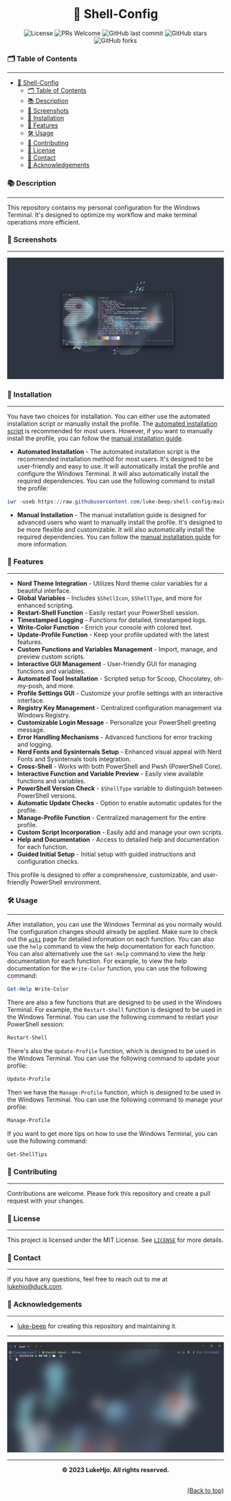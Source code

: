 <div align="center">

# 🐚 Shell-Config

![License](https://img.shields.io/badge/license-MIT-blue.svg)
![PRs Welcome](https://img.shields.io/badge/PRs-welcome-brightgreen.svg)
![GitHub last commit](https://img.shields.io/github/last-commit/luke-beep/shell-config)
![GitHub stars](https://img.shields.io/github/stars/luke-beep/shell-config)
![GitHub forks](https://img.shields.io/github/forks/luke-beep/shell-config)

</div>

### 🗂️ Table of Contents

---

- [🐚 Shell-Config](#-shell-config)
    - [🗂️ Table of Contents](#️-table-of-contents)
    - [📚 Description](#-description)
    - [📸 Screenshots](#-screenshots)
    - [🚀 Installation](#-installation)
    - [🌟 Features](#-features)
    - [🛠️ Usage](#️-usage)
    - [🤝 Contributing](#-contributing)
    - [📝 License](#-license)
    - [📮 Contact](#-contact)
    - [🌟 Acknowledgements](#-acknowledgements)

### 📚 Description

---

This repository contains my personal configuration for the Windows Terminal. It's designed to optimize my workflow and make terminal operations more efficient.

### 📸 Screenshots

---

![Screenshot](/assets/Product2.png)

### 🚀 Installation

---

You have two choices for installation. You can either use the automated installation script or manually install the profile. The [automated installation script](./scripts/install-configuration.ps1) is recommended for most users. However, if you want to manually install the profile, you can follow the [manual installation guide](./configs/installation.md).

- **Automated Installation** - The automated installation script is the recommended installation method for most users. It's designed to be user-friendly and easy to use. It will automatically install the profile and configure the Windows Terminal. It will also automatically install the required dependencies. You can use the following command to install the profile:

```powershell
iwr -useb https://raw.githubusercontent.com/luke-beep/shell-config/main/scripts/install-configuration.ps1 | iex
```

- **Manual Installation** - The manual installation guide is designed for advanced users who want to manually install the profile. It's designed to be more flexible and customizable. It will also automatically install the required dependencies. You can follow the [manual installation guide](./configs/installation.md) for more information.

### 🌟 Features

---

- **Nord Theme Integration** - Utilizes Nord theme color variables for a beautiful interface.
- **Global Variables** - Includes `$ShellIcon`, `$ShellType`, and more for enhanced scripting.
- **Restart-Shell Function** - Easily restart your PowerShell session.
- **Timestamped Logging** - Functions for detailed, timestamped logs.
- **Write-Color Function** - Enrich your console with colored text.
- **Update-Profile Function** - Keep your profile updated with the latest features.
- **Custom Functions and Variables Management** - Import, manage, and preview custom scripts.
- **Interactive GUI Management** - User-friendly GUI for managing functions and variables.
- **Automated Tool Installation** - Scripted setup for Scoop, Chocolatey, oh-my-posh, and more.
- **Profile Settings GUI** - Customize your profile settings with an interactive interface.
- **Registry Key Management** - Centralized configuration management via Windows Registry.
- **Customizable Login Message** - Personalize your PowerShell greeting message.
- **Error Handling Mechanisms** - Advanced functions for error tracking and logging.
- **Nerd Fonts and Sysinternals Setup** - Enhanced visual appeal with Nerd Fonts and Sysinternals tools integration.
- **Cross-Shell** - Works with both PowerShell and Pwsh (PowerShell Core).
- **Interactive Function and Variable Preview** - Easily view available functions and variables.
- **PowerShell Version Check** - `$ShellType` variable to distinguish between PowerShell versions.
- **Automatic Update Checks** - Option to enable automatic updates for the profile.
- **Manage-Profile Function** - Centralized management for the entire profile.
- **Custom Script Incorporation** - Easily add and manage your own scripts.
- **Help and Documentation** - Access to detailed help and documentation for each function.
- **Guided Initial Setup** - Initial setup with guided instructions and configuration checks.

This profile is designed to offer a comprehensive, customizable, and user-friendly PowerShell environment.

### 🛠️ Usage

---

After installation, you can use the Windows Terminal as you normally would. The configuration changes should already be applied. Make sure to check out the [`wiki`](https://github.com/luke-beep/shell-config/wiki/) page for detailed information on each function. You can also use the `help` command to view the help documentation for each function. You can also alternatively use the `Get-Help` command to view the help documentation for each function. For example, to view the help documentation for the `Write-Color` function, you can use the following command:

```powershell
Get-Help Write-Color
```

There are also a few functions that are designed to be used in the Windows Terminal. For example, the `Restart-Shell` function is designed to be used in the Windows Terminal. You can use the following command to restart your PowerShell session:

```powershell
Restart-Shell
```

There's also the `Update-Profile` function, which is designed to be used in the Windows Terminal. You can use the following command to update your profile:

```powershell
Update-Profile
```

Then we have the `Manage-Profile` function, which is designed to be used in the Windows Terminal. You can use the following command to manage your profile:

```powershell
Manage-Profile
```

If you want to get more tips on how to use the Windows Terminal, you can use the following command:

```powershell
Get-ShellTips
```

### 🤝 Contributing

---

Contributions are welcome. Please fork this repository and create a pull request with your changes.

### 📝 License

---

This project is licensed under the MIT License. See [`LICENSE`](LICENSE) for more details.

### 📮 Contact

---

If you have any questions, feel free to reach out to me at [lukehjo@duck.com](mailto:lukehjo@duck.com).

### 🌟 Acknowledgements

---

- [luke-beep](https://github.com/luke-beep) for creating this repository and maintaining it.

---

![Screenshot](/assets/Product1.png)

---

**<div align="center" id="footer">© 2023 LukeHjo. All rights reserved. <div>**
<br>

<div align="right"><a href="#">(Back to top)</a></div>
